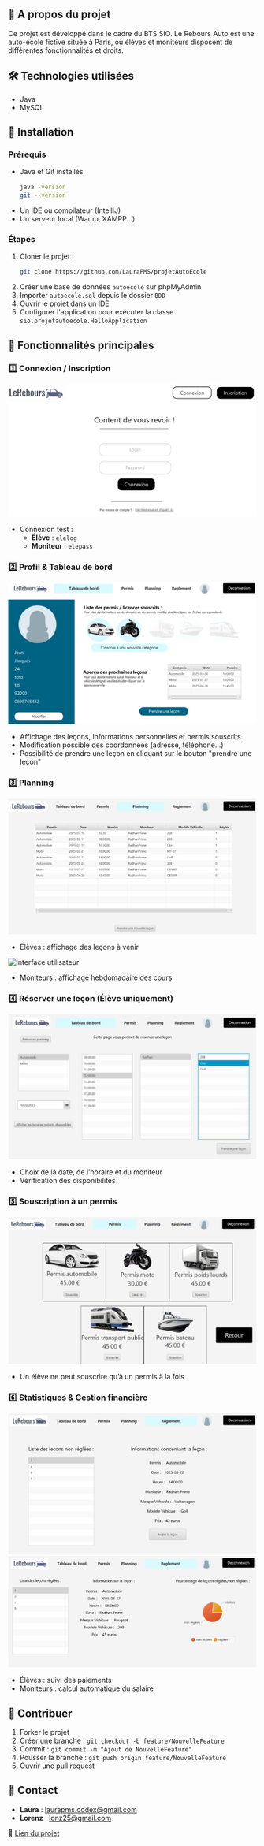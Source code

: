 

## 📌 A propos du projet

Ce projet est développé dans le cadre du BTS SIO. Le Rebours Auto est une auto-école fictive située à Paris, où élèves et moniteurs disposent de différentes fonctionnalités et droits.

## 🛠️ Technologies utilisées

- Java
- MySQL

## 🚀 Installation

### Prérequis

- Java et Git installés
  ```bash
  java -version
  git --version
  ```
- Un IDE ou compilateur (IntelliJ)
- Un serveur local (Wamp, XAMPP...)

### Étapes

1. Cloner le projet :
   ```bash
   git clone https://github.com/LauraPMS/projetAutoEcole
   ```
2. Créer une base de données `autoecole` sur phpMyAdmin
3. Importer `autoecole.sql` depuis le dossier `BDD`
4. Ouvrir le projet dans un IDE
5. Configurer l'application pour exécuter la classe `sio.projetautoecole.HelloApplication`

## 🎯 Fonctionnalités principales

### 1️⃣ Connexion / Inscription

![Interface utilisateur](/docImg/eleveReadMe/eleveConexion.png)


- Connexion test :
  - **Élève** : `elelog`
  - **Moniteur** : `elepass`

### 2️⃣ Profil & Tableau de bord
![Interface utilisateur](/docImg/eleveReadMe/eleveProfil.png)

- Affichage des leçons, informations personnelles et permis souscrits.
- Modification possible des coordonnées (adresse, téléphone...)
- Possibilité de prendre une leçon en cliquant sur le bouton "prendre une leçon"

### 3️⃣ Planning
![Interface utilisateur](/docImg/eleveReadMe/elevePlaning.png)

- Élèves : affichage des leçons à venir

![Interface utilisateur](/docImg/moniteurReadMe/moniteurPlaning.png)

- Moniteurs : affichage hebdomadaire des cours

### 4️⃣ Réserver une leçon (Élève uniquement)
![Interface utilisateur](/docImg/eleveReadMe/eleveLecon.png)


- Choix de la date, de l’horaire et du moniteur
- Vérification des disponibilités

### 5️⃣ Souscription à un permis
![Interface utilisateur](/docImg/eleveReadMe/souscrirePermis.png)

- Un élève ne peut souscrire qu’à un permis à la fois

### 6️⃣ Statistiques & Gestion financière
![Interface utilisateur](/docImg/eleveReadMe/eleveReglement.png)
![Interface utilisateur](/docImg/moniteurReadMe/moniteurRglmt.png)


- Élèves : suivi des paiements
- Moniteurs : calcul automatique du salaire

## 🤝 Contribuer

1. Forker le projet
2. Créer une branche : `git checkout -b feature/NouvelleFeature`
3. Commit : `git commit -m "Ajout de NouvelleFeature"`
4. Pousser la branche : `git push origin feature/NouvelleFeature`
5. Ouvrir une pull request

## 📩 Contact

- **Laura** : [laurapms.codex@gmail.com](mailto\:laurapms.codex@gmail.com)
- **Lorenz** : [lonz25@gmail.com](mailto\:lonz25@gmail.com)

🔗 [Lien du projet](https://github.com/LauraPMS/Auto-Ecole)


